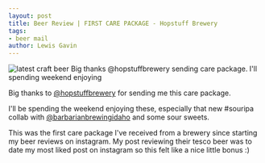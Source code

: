 ```yaml
---
layout: post
title: Beer Review | FIRST CARE PACKAGE - Hopstuff Brewery
tags:
- beer mail
author: Lewis Gavin
---
```


![latest craft beer Big thanks @hopstuffbrewery sending care package. I'll spending weekend enjoying](https://instagram.fman1-1.fna.fbcdn.net/vp/b8f5836d545fb7e1bde826aab0ea551b/5C76DFCF/t51.2885-15/sh0.08/e35/p750x750/43913264_177589846513582_363598973190972720_n.jpg?ig_cache_key=MTkwNDQ1Mjk0OTA5MDc3MDg2Mw%3D%3D.2)

Big thanks to [@hopstuffbrewery](https://instagram.com/hopstuffbrewery) for sending me this care package. 

I'll be spending the weekend enjoying these, especially that new #souripa collab with [@barbarianbrewingidaho](https://instagram.com/barbarianbrewingidaho) and some sour sweets.

This was the first care package I've received from a brewery since starting my beer reviews on instagram. My post reviewing their tesco beer was to date my most liked post on instagram so this felt like a nice little bonus :) 